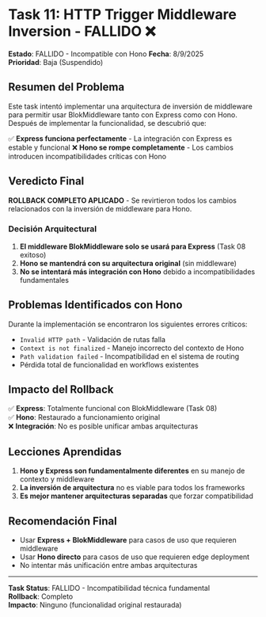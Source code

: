# Task 11: HTTP Trigger Middleware Inversion - FALLIDO ❌

**Estado**: FALLIDO - Incompatible con Hono
**Fecha**: 8/9/2025  
**Prioridad**: Baja (Suspendido)

## Resumen del Problema

Este task intentó implementar una arquitectura de inversión de middleware para permitir usar BlokMiddleware tanto con Express como con Hono. Después de implementar la funcionalidad, se descubrió que:

✅ **Express funciona perfectamente** - La integración con Express es estable y funcional
❌ **Hono se rompe completamente** - Los cambios introducen incompatibilidades críticas con Hono

## Veredicto Final

**ROLLBACK COMPLETO APLICADO** - Se revirtieron todos los cambios relacionados con la inversión de middleware para Hono.

### Decisión Arquitectural

1. **El middleware BlokMiddleware solo se usará para Express** (Task 08 exitoso)
2. **Hono se mantendrá con su arquitectura original** (sin middleware)
3. **No se intentará más integración con Hono** debido a incompatibilidades fundamentales

## Problemas Identificados con Hono

Durante la implementación se encontraron los siguientes errores críticos:

- `Invalid HTTP path` - Validación de rutas falla
- `Context is not finalized` - Manejo incorrecto del contexto de Hono
- `Path validation failed` - Incompatibilidad en el sistema de routing
- Pérdida total de funcionalidad en workflows existentes

## Impacto del Rollback

✅ **Express**: Totalmente funcional con BlokMiddleware (Task 08)  
✅ **Hono**: Restaurado a funcionamiento original  
❌ **Integración**: No es posible unificar ambas arquitecturas  

## Lecciones Aprendidas

1. **Hono y Express son fundamentalmente diferentes** en su manejo de contexto y middleware
2. **La inversión de arquitectura** no es viable para todos los frameworks
3. **Es mejor mantener arquitecturas separadas** que forzar compatibilidad

## Recomendación Final

- Usar **Express + BlokMiddleware** para casos de uso que requieren middleware
- Usar **Hono directo** para casos de uso que requieren edge deployment
- No intentar más unificación entre ambas arquitecturas

---

**Task Status**: FALLIDO - Incompatibilidad técnica fundamental  
**Rollback**: Completo  
**Impacto**: Ninguno (funcionalidad original restaurada)
